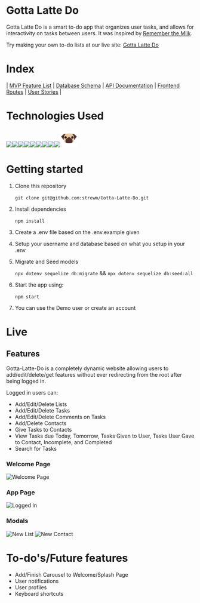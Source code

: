# Gotta Latte Do

Gotta Latte Do is a smart to-do app that organizes user tasks, and allows for interactivity on tasks between users. It was inspired by [Remember the Milk](https://www.rememberthemilk.com/).

Try making your own to-do lists at our live site: [Gotta Latte Do](https://gotta-latte-do.herokuapp.com/)

# Index
|
[MVP Feature List](https://github.com/strewm/Gotta-Latte-Do/wiki/MVP-Feature-List) |
[Database Schema](https://github.com/strewm/Gotta-Latte-Do/wiki/Database-Schema) |
[API Documentation](https://github.com/strewm/Gotta-Latte-Do/wiki/API-Documentation) |
[Frontend Routes](https://github.com/strewm/Gotta-Latte-Do/wiki/Frontend-Routes) |
[User Stories](https://github.com/strewm/Gotta-Latte-Do/wiki/User-Stories) |


# Technologies Used
<img  src="https://cdn.jsdelivr.net/gh/devicons/devicon/icons/javascript/javascript-original.svg"  height=40/><img src="https://cdn.jsdelivr.net/gh/devicons/devicon/icons/nodejs/nodejs-plain-wordmark.svg" height=40/><img src="https://cdn.jsdelivr.net/gh/devicons/devicon/icons/express/express-original-wordmark.svg" height=50/><img  src="https://cdn.jsdelivr.net/gh/devicons/devicon/icons/postgresql/postgresql-original.svg"  height=40/><img  src="https://cdn.jsdelivr.net/gh/devicons/devicon/icons/sequelize/sequelize-original.svg"  height=40/><img  src="https://cdn.jsdelivr.net/gh/devicons/devicon/icons/css3/css3-original.svg"  height=40/><img  src="https://cdn.jsdelivr.net/gh/devicons/devicon/icons/html5/html5-original.svg"  height=40/><img  src="https://cdn.jsdelivr.net/gh/devicons/devicon/icons/git/git-original.svg"  height=40/><img  src="https://cdn.jsdelivr.net/gh/devicons/devicon/icons/vscode/vscode-original.svg"  height=40/>![Pug](./images/readme/pug-icon.png)






# Getting started

1. Clone this repository

   ```git clone git@github.com:strewm/Gotta-Latte-Do.git```

2. Install dependencies

    ```npm install```

3.  Create a .env file based on the .env.example given

4.  Setup your username and database based on what you setup in your .env

5. Migrate and Seed models

    ```npx dotenv sequelize db:migrate``` &&
    ```npx dotenv sequelize db:seed:all```

6. Start the app using:

	```npm start```


7. You can use the Demo user or create an account


# Live

## Features

Gotta-Latte-Do is a completely dynamic website allowing users to add/edit/delete/get features without ever redirecting from the root after being logged in.

Logged in users can:
 - Add/Edit/Delete Lists
 - Add/Edit/Delete Tasks
 - Add/Edit/Delete Comments on Tasks
 - Add/Delete Contacts
 - Give Tasks to Contacts
 - View Tasks due Today, Tomorrow, Tasks Given to User, Tasks User Gave to Contact, Incomplete, and Completed
 - Search for Tasks



### Welcome Page


![Welcome Page](./images/readme/welcomepage.png)

### App Page


![Logged In](./images/readme/frontpage.png)

### Modals
![New List](./images/readme/listmodal.png)
![New Contact](./images/readme/contactmodal.png)




# To-do's/Future features

- Add/Finish Carousel to Welcome/Splash Page
- User notifications
- User profiles
- Keyboard shortcuts


